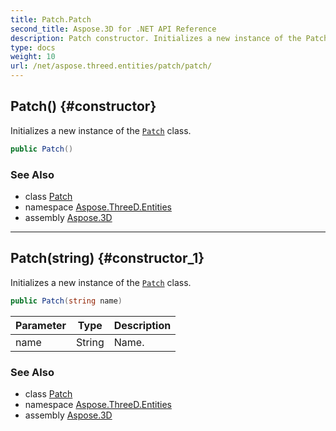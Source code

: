 ```yaml
---
title: Patch.Patch
second_title: Aspose.3D for .NET API Reference
description: Patch constructor. Initializes a new instance of the Patch class
type: docs
weight: 10
url: /net/aspose.threed.entities/patch/patch/
---
```

## Patch() {#constructor}

Initializes a new instance of the [`Patch`](../) class.

```csharp
public Patch()
```

### See Also

* class [Patch](../)
* namespace [Aspose.ThreeD.Entities](../../../aspose.threed.entities/)
* assembly [Aspose.3D](../../../)

---

## Patch(string) {#constructor_1}

Initializes a new instance of the [`Patch`](../) class.

```csharp
public Patch(string name)
```

| Parameter | Type | Description |
| --- | --- | --- |
| name | String | Name. |

### See Also

* class [Patch](../)
* namespace [Aspose.ThreeD.Entities](../../../aspose.threed.entities/)
* assembly [Aspose.3D](../../../)


